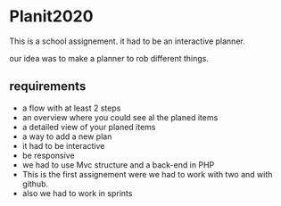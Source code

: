 # Planit2020
This is a school assignement. it had to be an interactive planner.

our idea was to make a planner to rob different things.

## requirements
- a flow with at least 2 steps
- an overview where you could see al the planed items
- a detailed view of your planed items
- a way to add a new plan
- it had to be interactive
- be responsive
- we had to use Mvc structure and a back-end in PHP
- This is the first assignement were we had to work with two and with github.
- also we had to work in sprints
